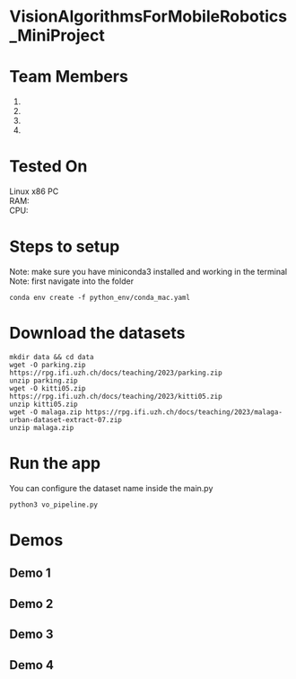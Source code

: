 # VisionAlgorithmsForMobileRobotics_MiniProject

# Team Members
1. 
2. 
3. 
4. 


# Tested On
Linux x86 PC  
RAM:  
CPU:   

# Steps to setup
Note: make sure you have miniconda3 installed and working in the terminal  
Note: first navigate into the folder  
```
conda env create -f python_env/conda_mac.yaml
```

# Download the datasets
```
mkdir data && cd data
wget -O parking.zip https://rpg.ifi.uzh.ch/docs/teaching/2023/parking.zip
unzip parking.zip
wget -O kitti05.zip https://rpg.ifi.uzh.ch/docs/teaching/2023/kitti05.zip
unzip kitti05.zip
wget -O malaga.zip https://rpg.ifi.uzh.ch/docs/teaching/2023/malaga-urban-dataset-extract-07.zip
unzip malaga.zip
```

# Run the app
You can configure the dataset name inside the main.py  
```
python3 vo_pipeline.py 
```

# Demos
## Demo 1

## Demo 2

## Demo 3

## Demo 4


